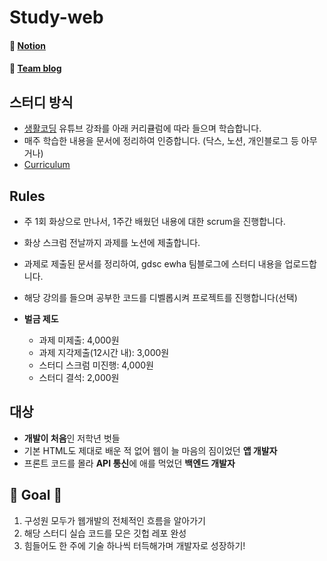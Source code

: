 # Study-web
#### 🎈 <a href="https://www.notion.so/gdsc-ewha/2b3e8c31aa9c463a8fd992ffdba2859e">Notion</a>
#### 🎈 <a href="https://gdscewha.tistory.com/">Team blog</a>

## 스터디 방식

- [생활코딩](https://www.youtube.com/channel/UCvc8kv-i5fvFTJBFAk6n1SA) 유튜브 강좌를 아래 커리큘럼에 따라 들으며 학습합니다.
- 매주 학습한 내용을 문서에 정리하여 인증합니다. (닥스, 노션, 개인블로그 등 아무거나)
- [Curriculum](https://www.notion.so/b84117da7dfc40979792a648b68f7935)
## Rules
- 주 1회 화상으로 만나서, 1주간 배웠던 내용에 대한 scrum을 진행합니다.
- 화상 스크럼 전날까지 과제를 노션에 제출합니다.
- 과제로 제출된 문서를 정리하여, gdsc ewha 팀블로그에 스터디 내용을 업로드합니다.
- 해당 강의를 들으며 공부한 코드를 디벨롭시켜 프로젝트를 진행합니다(선택)

- **벌금 제도**
    - 과제 미제출: 4,000원
    - 과제 지각제출(12시간 내): 3,000원
    - 스터디 스크럼 미진행: 4,000원
    - 스터디 결석: 2,000원

## 대상
- **개발이 처음**인 저학년 벗들
- 기본 HTML도 제대로 배운 적 없어 웹이 늘 마음의 짐이었던 **앱 개발자**
- 프론트 코드를 몰라 **API 통신**에 애를 먹었던 **백엔드 개발자**

## 🏁 Goal 🏁
1. 구성원 모두가 웹개발의 전체적인 흐름을 알아가기
2. 해당 스터디 실습 코드를 모은 깃헙 레포 완성
3. 힘들어도 한 주에 기술 하나씩 터득해가며 개발자로 성장하기!
